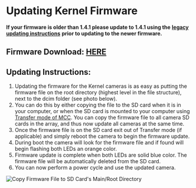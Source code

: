 # Updating Kernel Firmware

**If your firmware is older than 1.4.1 please update to 1.4.1 using the** [**legacy updating instructions**](legacy-kernel-firmware-update-procedure.md) **prior to updating to the newer firmware.**

## **Firmware Download:** [**HERE**](kernel-firmware.md)

## Updating Instructions:

1. Updating the firmware for the Kernel cameras is as easy as putting the firmware file on the root directory (highest level in the file structure), next to the dcim folder (see photo below). &#x20;
2. You can do this by either copying the file to the SD card when it is in your computer, or when the SD card is mounted to your computer using [Transfer mode of MCC](../mcc/transferring-media.md). You can copy the firmware file to all camera SD cards in the array, and thus now update all cameras at the same time.
3. Once the firmware file is on the SD card exit out of Transfer mode (if applicable) and simply reboot the camera to begin the firmware update.
4. During boot the camera will look for the firmware file and if found will begin flashing both LEDs an orange color.
5. Firmware update is complete when both LEDs are solid blue color. The firmware file will be automatically deleted from the SD card.
6. You can now perform a power cycle and use the updated camera.

![Copy Firmware File to SD Card's Main/Root Directory](../../../.gitbook/assets/kernel\_firmware\_sd\_update.PNG)

